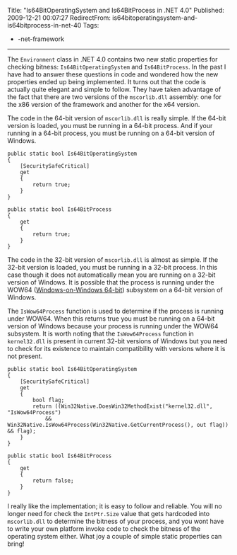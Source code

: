 Title: "Is64BitOperatingSystem and Is64BitProcess in .NET 4.0"
Published: 2009-12-21 00:07:27
RedirectFrom: is64bitoperatingsystem-and-is64bitprocess-in-net-40
Tags:
  - -net-framework
---
The `Environment` class in .NET 4.0 contains two new static properties for checking bitness: `Is64BitOperatingSystem` and `Is64BitProcess`. In the past I have had to answer these questions in code and wondered how the new properties ended up being implemented. It turns out that the code is actually quite elegant and simple to follow. They have taken advantage of the fact that there are two versions of the `mscorlib.dll` assembly: one for the x86 version of the framework and another for the x64 version.

The code in the 64-bit version of `mscorlib.dll` is really simple. If the 64-bit version is loaded, you must be running in a 64-bit process. And if your running in a 64-bit process, you must be running on a 64-bit version of Windows.

    public static bool Is64BitOperatingSystem
    {
        [SecuritySafeCritical]
        get
        {
            return true;
        }
    }
    
    public static bool Is64BitProcess
    {
        get
        {
            return true;
        }
    }

The code in the 32-bit version of `mscorlib.dll` is almost as simple. If the 32-bit version is loaded, you must be running in a 32-bit process. In this case though it does not automatically mean you are running on a 32-bit version of Windows. It is possible that the process is running under the WOW64 ([Windows-on-Windows 64-bit](http://msdn.microsoft.com/en-us/library/aa384249%28VS.85%29.aspx)) subsystem on a 64-bit version of Windows.

The `IsWow64Process` function is used to determine if the process is running under WOW64. When this returns true you must be running on a 64-bit version of Windows because your process is running under the WOW64 subsystem. It is worth noting that the `IsWow64Process` function
in `kernel32.dll` is present in current 32-bit versions of Windows but you need to check for its existence to maintain compatibility with versions where it is not present.

    public static bool Is64BitOperatingSystem
    {
        [SecuritySafeCritical]
        get
        {
            bool flag;
            return ((Win32Native.DoesWin32MethodExist("kernel32.dll", "IsWow64Process") 
                && Win32Native.IsWow64Process(Win32Native.GetCurrentProcess(), out flag)) && flag);
        }
    }
    
    public static bool Is64BitProcess
    {
        get
        {
            return false;
        }
    }

I really like the implementation; it is easy to follow and reliable. You will no longer need for check the `IntPtr.Size` value that gets hardcoded into `mscorlib.dll` to determine the bitness of your process, and you wont have to write your own platform invoke code to check the bitness of the operating system either. What joy a couple of simple static properties can bring!
